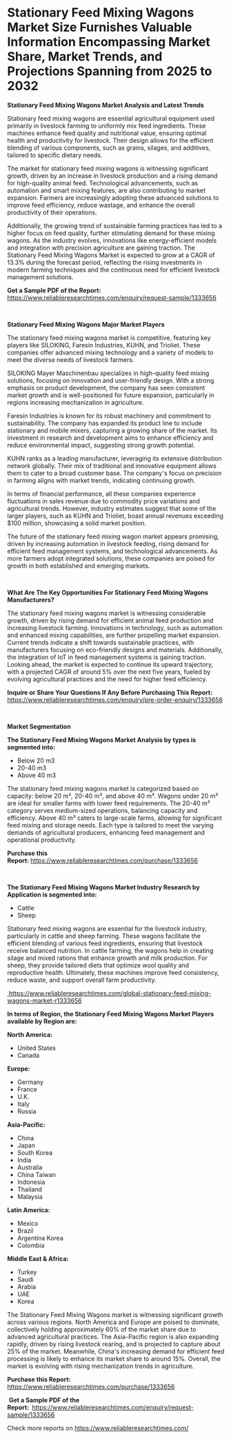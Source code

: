 <p><h1>Stationary Feed Mixing Wagons Market Size Furnishes Valuable Information Encompassing Market Share, Market Trends, and Projections Spanning from 2025 to 2032</h1></p><p><strong>Stationary Feed Mixing Wagons Market Analysis and Latest Trends</strong></p>
<p><p>Stationary feed mixing wagons are essential agricultural equipment used primarily in livestock farming to uniformly mix feed ingredients. These machines enhance feed quality and nutritional value, ensuring optimal health and productivity for livestock. Their design allows for the efficient blending of various components, such as grains, silages, and additives, tailored to specific dietary needs. </p><p>The market for stationary feed mixing wagons is witnessing significant growth, driven by an increase in livestock production and a rising demand for high-quality animal feed. Technological advancements, such as automation and smart mixing features, are also contributing to market expansion. Farmers are increasingly adopting these advanced solutions to improve feed efficiency, reduce wastage, and enhance the overall productivity of their operations.</p><p>Additionally, the growing trend of sustainable farming practices has led to a higher focus on feed quality, further stimulating demand for these mixing wagons. As the industry evolves, innovations like energy-efficient models and integration with precision agriculture are gaining traction. The Stationary Feed Mixing Wagons Market is expected to grow at a CAGR of 13.3% during the forecast period, reflecting the rising investments in modern farming techniques and the continuous need for efficient livestock management solutions.</p></p>
<p><strong>Get a Sample PDF of the Report:&nbsp;</strong> <a href="https://www.reliableresearchtimes.com/enquiry/request-sample/1333656?utm_campaign=3209&utm_medium=2&utm_source=Github&utm_content=ia&utm_term=24032025&utm_id=stationary-feed-mixing-wagons">https://www.reliableresearchtimes.com/enquiry/request-sample/1333656</a></p>
<p>&nbsp;</p>
<p><strong>Stationary Feed Mixing Wagons Major Market Players</strong></p>
<p><p>The stationary feed mixing wagons market is competitive, featuring key players like SILOKING, Faresin Industries, KUHN, and Trioliet. These companies offer advanced mixing technology and a variety of models to meet the diverse needs of livestock farmers.</p><p>SILOKING Mayer Maschinenbau specializes in high-quality feed mixing solutions, focusing on innovation and user-friendly design. With a strong emphasis on product development, the company has seen consistent market growth and is well-positioned for future expansion, particularly in regions increasing mechanization in agriculture.</p><p>Faresin Industries is known for its robust machinery and commitment to sustainability. The company has expanded its product line to include stationary and mobile mixers, capturing a growing share of the market. Its investment in research and development aims to enhance efficiency and reduce environmental impact, suggesting strong growth potential.</p><p>KUHN ranks as a leading manufacturer, leveraging its extensive distribution network globally. Their mix of traditional and innovative equipment allows them to cater to a broad customer base. The company's focus on precision in farming aligns with market trends, indicating continuing growth.</p><p>In terms of financial performance, all these companies experience fluctuations in sales revenue due to commodity price variations and agricultural trends. However, industry estimates suggest that some of the larger players, such as KUHN and Trioliet, boast annual revenues exceeding $100 million, showcasing a solid market position.</p><p>The future of the stationary feed mixing wagon market appears promising, driven by increasing automation in livestock feeding, rising demand for efficient feed management systems, and technological advancements. As more farmers adopt integrated solutions, these companies are poised for growth in both established and emerging markets.</p></p>
<p>&nbsp;</p>
<p><strong>What Are The Key Opportunities For Stationary Feed Mixing Wagons Manufacturers?</strong></p>
<p><p>The stationary feed mixing wagons market is witnessing considerable growth, driven by rising demand for efficient animal feed production and increasing livestock farming. Innovations in technology, such as automation and enhanced mixing capabilities, are further propelling market expansion. Current trends indicate a shift towards sustainable practices, with manufacturers focusing on eco-friendly designs and materials. Additionally, the integration of IoT in feed management systems is gaining traction. Looking ahead, the market is expected to continue its upward trajectory, with a projected CAGR of around 5% over the next five years, fueled by evolving agricultural practices and the need for higher feed efficiency.</p></p>
<p><strong>Inquire or Share Your Questions If Any Before Purchasing This Report:</strong> <a href="https://www.reliableresearchtimes.com/enquiry/pre-order-enquiry/1333656?utm_campaign=3209&utm_medium=2&utm_source=Github&utm_content=ia&utm_term=24032025&utm_id=stationary-feed-mixing-wagons">https://www.reliableresearchtimes.com/enquiry/pre-order-enquiry/1333656</a></p>
<p>&nbsp;</p>
<p><strong>Market Segmentation</strong></p>
<p><strong>The Stationary Feed Mixing Wagons Market Analysis by types is segmented into:</strong></p>
<p><ul><li>Below 20 m3</li><li>20-40 m3</li><li>Above 40 m3</li></ul></p>
<p><p>The stationary feed mixing wagons market is categorized based on capacity: below 20 m³, 20-40 m³, and above 40 m³. Wagons under 20 m³ are ideal for smaller farms with lower feed requirements. The 20-40 m³ category serves medium-sized operations, balancing capacity and efficiency. Above 40 m³ caters to large-scale farms, allowing for significant feed mixing and storage needs. Each type is tailored to meet the varying demands of agricultural producers, enhancing feed management and operational productivity.</p></p>
<p><strong>Purchase this Report:&nbsp;</strong><a href="https://www.reliableresearchtimes.com/purchase/1333656?utm_campaign=3209&utm_medium=2&utm_source=Github&utm_content=ia&utm_term=24032025&utm_id=stationary-feed-mixing-wagons">https://www.reliableresearchtimes.com/purchase/1333656</a></p>
<p>&nbsp;</p>
<p><strong>The Stationary Feed Mixing Wagons Market Industry Research by Application is segmented into:</strong></p>
<p><ul><li>Cattle</li><li>Sheep</li></ul></p>
<p><p>Stationary feed mixing wagons are essential for the livestock industry, particularly in cattle and sheep farming. These wagons facilitate the efficient blending of various feed ingredients, ensuring that livestock receive balanced nutrition. In cattle farming, the wagons help in creating silage and mixed rations that enhance growth and milk production. For sheep, they provide tailored diets that optimize wool quality and reproductive health. Ultimately, these machines improve feed consistency, reduce waste, and support overall farm productivity.</p></p>
<p><a href="https://www.reliableresearchtimes.com/global-stationary-feed-mixing-wagons-market-r1333656?utm_campaign=3209&utm_medium=2&utm_source=Github&utm_content=ia&utm_term=24032025&utm_id=stationary-feed-mixing-wagons">&nbsp;https://www.reliableresearchtimes.com/global-stationary-feed-mixing-wagons-market-r1333656</a></p>
<p><strong>In terms of Region, the Stationary Feed Mixing Wagons Market Players available by Region are:</strong></p>
<p>
    <p> <strong> North America: </strong>
        <ul>
            <li>United States</li>
            <li>Canada</li>
        </ul>
        </p> 
    <p> <strong> Europe: </strong>
        <ul>
            <li>Germany</li>
            <li>France</li>
            <li>U.K.</li>
            <li>Italy</li>
            <li>Russia</li>
        </ul>
        </p> 
    <p> <strong> Asia-Pacific: </strong>
        <ul>
            <li>China</li>
            <li>Japan</li>
            <li>South Korea</li>
            <li>India</li>
            <li>Australia</li>
            <li>China Taiwan</li>
            <li>Indonesia</li>
            <li>Thailand</li>
            <li>Malaysia</li>
        </ul>
        </p> 
    <p> <strong> Latin America: </strong>
        <ul>
            <li>Mexico</li>
            <li>Brazil</li>
            <li>Argentina Korea</li>
            <li>Colombia</li>
        </ul>
        </p> 
    <p> <strong> Middle East & Africa: </strong>
        <ul>
            <li>Turkey</li>
            <li>Saudi</li>
            <li>Arabia</li>
            <li>UAE</li>
            <li>Korea</li>
        </ul>
    </p>
    </p>
<p><p>The Stationary Feed Mixing Wagons market is witnessing significant growth across various regions. North America and Europe are poised to dominate, collectively holding approximately 60% of the market share due to advanced agricultural practices. The Asia-Pacific region is also expanding rapidly, driven by rising livestock rearing, and is projected to capture about 25% of the market. Meanwhile, China's increasing demand for efficient feed processing is likely to enhance its market share to around 15%. Overall, the market is evolving with rising mechanization trends in agriculture.</p></p>
<p><strong>Purchase this Report: </strong><a href="https://www.reliableresearchtimes.com/purchase/1333656?utm_campaign=3209&utm_medium=2&utm_source=Github&utm_content=ia&utm_term=24032025&utm_id=stationary-feed-mixing-wagons">https://www.reliableresearchtimes.com/purchase/1333656</a></p>
<p>&nbsp;<strong>Get a Sample PDF of the Report:&nbsp;&nbsp;</strong><a href="https://www.reliableresearchtimes.com/enquiry/request-sample/1333656?utm_campaign=3209&utm_medium=2&utm_source=Github&utm_content=ia&utm_term=24032025&utm_id=stationary-feed-mixing-wagons">https://www.reliableresearchtimes.com/enquiry/request-sample/1333656</a></p>
<p><strong></strong></p>
<p>Check more reports on <a href="https://www.reliableresearchtimes.com/?utm_campaign=3209&utm_medium=2&utm_source=Github&utm_content=ia&utm_term=24032025&utm_id=stationary-feed-mixing-wagons">https://www.reliableresearchtimes.com/</a></p>